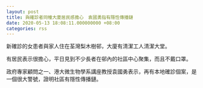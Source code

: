 ```yaml
---
layout: post
title: 與確診者同幢大廈居民感擔心　袁國勇指有隱性傳播鏈
date: 2020-05-13 18:08:11.000000000 +08:00
categories: rss
---
```


新確診的女患者與家人住在荃灣梨木樹邨，大廈有清潔工人清潔大堂。

有居民表示很擔心，平日見到不少長者在邨內的社區中心聚集，而且不戴口罩。

政府專家顧問之一、港大微生物學系講座教授袁國勇表示，再有本地確診個案，是一個很大警號，證明社區有隱性傳播鏈。
